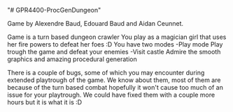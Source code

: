 "# GPR4400-ProcGenDungeon"

Game by Alexendre Baud, Edouard Baud and Aidan Ceunnet.

Game is a turn based dungeon crawler
You play as a magician girl that uses her fire powers to defeat her foes :D
You have two modes
-Play mode
  Play trough the game and defeat your enemies
-Visit castle
  Admire the smooth graphics and amazing procedural generation

There is a couple of bugs, some of which you may encounter during extended playtrough of the game.
We know about them, most of them are because of the turn based combat hopefully it won't cause too much of an issue for your playtrough.
We could have fixed them with a couple more hours but it is what it is :D
